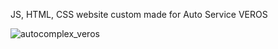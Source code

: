 JS, HTML, CSS website custom made for Auto Service VEROS

![autocomplex_veros](https://user-images.githubusercontent.com/115580585/208532016-8d6f13d8-6975-489e-b930-55de59239aec.gif)
